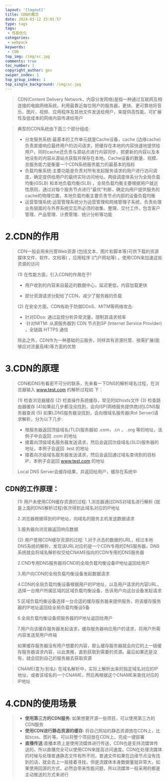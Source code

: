 ```yaml
---
layout: '[layout]'
title: CDN的概念
date: 2024-03-12 15:01:57
type: tags
tags: 
 - 性能优化
categories:
 - webpack 
keywords: 
 - CDN 
top_img: /img/xc.jpg
comments: true
toc_number: 1
copyright_author: gov
swiper_index: 1
top_group_index: 1
top_single_background: /img/xc.jpg
---
```


> CDN(Content Delivery Network，内容分发网络)是指一种通过互联网互相连接的电脑网络系统，利用最靠近每位用户的服务器，更快、更可靠地将音乐、图片、视频、应用程序及其他文件发送给用户，来提供高性能、可扩展性及低成本的网络内容传递给用户

> 典型的CDN系统由下面三个部分组成:
>
> - 分发服务系统:最基本的工作单元就是Cache设备，cache (边缘cache) 负责直接响应最终用户的访问请求，把缓存在本地的内容快速地提供给用户。同时cache还负责与源站点进行内容同步，把更新的内容以及本地没有的内容从源站点获取并保存在本地。Cache设备的数量、规模、总服务能力是衡量一个CDN系统服务能力的最基本的指标
> - 负载均衡系统:主要功能是负责对所有发起服务请求的用户进行访问调度，确定提供给用户的最终实际访问地址。两级调度体系分为全局负载均衡(GSLB) 和本地负载均衡(SLB) 。全局负载均衡主要根据用户就近性原则，通过对每个服务节点进行“最优”判断，确定向用户提供服务的cache的物理位置，本地负载均衡主要负责节点内部的设备负载均衡
> - 运营管理系统:运营管理系统分为运营管理和网络管理子系统，负责处理业务层面的与外界系统交互所必须的收集、整理、交付工作，包含客户管理、产品管理、计费管理、统计分析等功能

# 2.CDN的作用

> CDN一般会用来托管Web资源 (包括文本、图片和脚本等)可供下载的资源媒体文件、软件、文档等) ，应用程序 (门户网站等) 。使用CDN来加速这些资源的访问
>
> (1) 在性能方面，引入CDN的作用在于!
>
> - 用户收到的内容来自最近的数据中心，延迟更低，内容加载更快
>
> - 部分资源请求分配给了CDN，减少了服务器的负载
>
> (2) 在安全方面，CDN有助于防御DDoS、MITM等网络攻击:
>
> - 针对DDos: 通过监控分析异常流量，限制其请求频率
> - ·针对MITM: 从源服务器到 CDN 节点到SP (lnternet Service Provider) ，全链路 HTTPS 通信
>
> 除此之外，CDN作为一种基础的云服务，同样具有资源托管、按需扩展(能够应对流量高峰)等方面的优势

# 3.CDN的原理

> CDN和DNS有看密不可分的联系，先来看一下DNS的解析域名过程，在浏览器输入 www.test.com 的解析过程如
> 下：
>
> (1) 检查浏览器缓存
> (2) 检查操作系统缓存，常见的如hosts文件
> (3) 检查路由器缓存
> (4)如果前几步都没没找到，会向ISP(网络服务提供商)的LDNS服务器查询
> (5) 如果LDNS服务器没找到，会向根域名服务器(Rot Server)请求解析，分为以下几步:
>
> - 根服务器返回顶级域名(TLD)服务器如 .com，.cn ， .org 等的地址，该例子中会返回 .com 的地址
> - 接着向顶级域名服务器发送请求，然后会返回次级域名(SLD)服务器的地址，本例子会返回 .test 的地址
> - 接着向次级域名服务器发送请求，然后会返回通过域名查询到的目标IP，本例子会返回 www.test.com 的地址
>
> Local DNS Server会缓存结果，并返回给用户，缓存在系统中

## CDN的工作原理：

> (1) 用户未使用CDN缓存资源的过程:
> 1.浏览器通过DNS对域名进行解析 (就是上面的DNS解析过程)依次得到此域名对应的IP地址
>
> 2.浏览器根据得到的IP地址，向域名的服务主机发送数据请求
>
> 3.服务器向浏览器返回响应数据
>
> (2) 用户使用CDN缓存资源的过程:
> 1.对于点击的数据的URL，经过本地DNS系统的解析，发现该URL对应的是一个CDN专用的DNS服务器，DNS系统就会将域名解析权交给CNAME指向的CDN专用的DNS服务器
>
> 2.CND专用DNS服务器将CND的全局负载均衡设备IP地址返回给用户
>
> 3.用户向CDN的全局负载均衡设备发起数据请求
>
> 4.CDN的全局负载均衡设备根据用户的IP地址，以及用户请求的内容URL，选择一台用户所属区域的区域负载均衡设备，告诉用户向这台设备发起请求
>
> 5.区域负载均衡设备选择一台合适的缓存服务器来提供服务，将该缓存服务器的IP地址返回给全局负载均衡设5备
>
> 6.全局负载均衡设备把服务器的IP地址返回给用户
>
> 7.用户向该缓存服务器发起请求，缓存服务器响应用户的请求，将用户所需内容发送至用户终端
>
> 如果缓存服务器没有用户想要的内容，那么缓存服务器就会向它的上一级缓存服务器请求内容，以此类推，直到获取到需要的资源。最后如果还是没有，就会回到自己的服务器去获取资源


> CNAME(意为:别名): 在域名解析中，实际上解析出来的指定域名对应的IP地址，或者该域名的一个CNAME，然后再根据这个CNAME来查找对应的IP地址

# 4.CDN的使用场景

> - **使用第三方的CDN服务**: 如果想要开源一些项目，可以使用第三方的CDN服务
> - **使用CDN进行静态资源的缓存**: 将自己网站的静态资源放在CDN上，比如scss、图片等。可以将整个项目放在CDN上，完成一键部署
> - **直播传送**:直播本质上是使用流媒体进行传送，CDN也是支持流媒体传送的，所以直播完全可以使用CDN来提高访问速度。CDN在处理流媒体的时候与处理普通静态文件有所不同，普通文件如果在边缘节点没有找到的话，就会去上一层接着寻找，但是流媒体本身数据量就非常大，如果使用回源的方式，必然会带来性能问题，所以流媒体一般采用的都是主动推送的方式来进行
